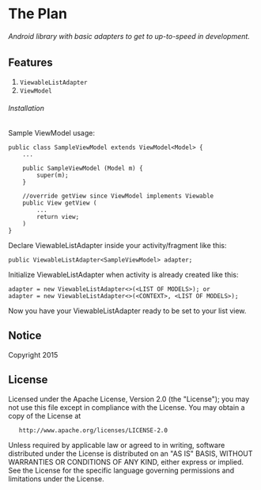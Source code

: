 # The Plan

###### Android library with basic adapters to get to up-to-speed in development.

Features
----

1. `ViewableListAdapter`
2. `ViewModel`

###### Installation

Sample ViewModel usage:

```
public class SampleViewModel extends ViewModel<Model> {
    ...

    public SampleViewModel (Model m) {
        super(m);
    }

    //override getView since ViewModel implements Viewable
    public View getView (
        ...
        return view;
    )
}
```

Declare ViewableListAdapter inside your activity/fragment like this:

```
public ViewableListAdapter<SampleViewModel> adapter;
```

Initialize ViewableListAdapter when activity is already created like this:
```
adapter = new ViewableListAdapter<>(<LIST OF MODELS>); or
adapter = new ViewableListAdapter<>(<CONTEXT>, <LIST OF MODELS>);
```

Now you have your ViewableListAdapter ready to be set to your list view.

## Notice
Copyright 2015

## License
Licensed under the Apache License, Version 2.0 (the "License");
   you may not use this file except in compliance with the License.
   You may obtain a copy of the License at

       http://www.apache.org/licenses/LICENSE-2.0

   Unless required by applicable law or agreed to in writing, software
   distributed under the License is distributed on an "AS IS" BASIS,
   WITHOUT WARRANTIES OR CONDITIONS OF ANY KIND, either express or implied.
   See the License for the specific language governing permissions and
   limitations under the License.


